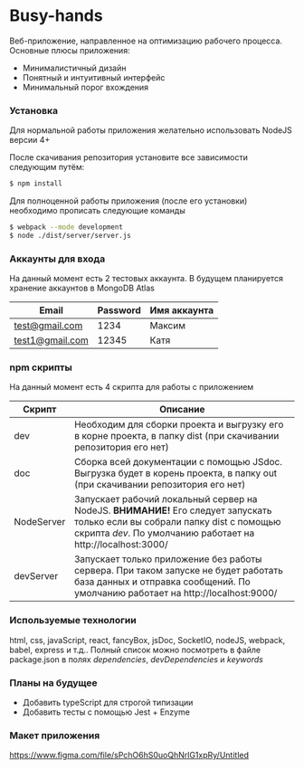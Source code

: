 # Busy-hands

Веб-приложение, направленное на оптимизацию рабочего процесса. Основные плюсы приложения:

  - Минималистичный дизайн
  - Понятный и интуитивный интерфейс
  - Минимальный порог вхождения

### Установка

Для нормальной работы приложения желательно использовать NodeJS версии 4+

После скачивания репозитория установите все зависимости следующим путём:

```sh
$ npm install 
```

Для полноценной работы приложения (после его установки) необходимо прописать следующие команды

```sh
$ webpack --mode development
$ node ./dist/server/server.js
```

### Аккаунты для входа

На данный момент есть 2 тестовых аккаунта. В будущем планируется хранение аккаунтов в MongoDB Atlas

| Email | Password | Имя аккаунта
| ------ | ------ | ------ |
| test@gmail.com | 1234 | Максим |
| test1@gmail.com | 12345 | Катя |

### npm скрипты

На данный момент есть 4 скрипта для работы с приложением

| Скрипт | Описание |
| ------ | ------ |
| dev | Необходим для сборки проекта и выгрузку его в корне проекта, в папку dist (при скачивании репозитория его нет) |
| doc | Сборка всей документации с помощью JSdoc. Выгрузка будет в корень проекта, в папку out (при скачивании репозитория его нет) |
| NodeServer | Запускает рабочий локальный сервер на NodeJS. **ВНИМАНИЕ!** Его следует запускать только если вы собрали папку dist с помощью скрипта *dev*. По умолчанию работает на http://localhost:3000/ |
| devServer | Запускает только приложение без работы сервера. При таком запуске не будет работать база данных и отправка сообщений. По умолчанию работает на http://localhost:9000/ |

### Используемые технологии
html, css, javaScript, react, fancyBox, jsDoc, SocketIO, nodeJS, webpack, babel, express и т.д.. Полный список можно посмотреть в файле package.json в полях *dependencies*, *devDependencies* и *keywords*

### Планы на будущее
  - Добавить typeScript для строгой типизации
  - Добавить тесты с помощью Jest + Enzyme

### Макет приложения
https://www.figma.com/file/sPchO6hS0uoQhNrlG1xpRy/Untitled